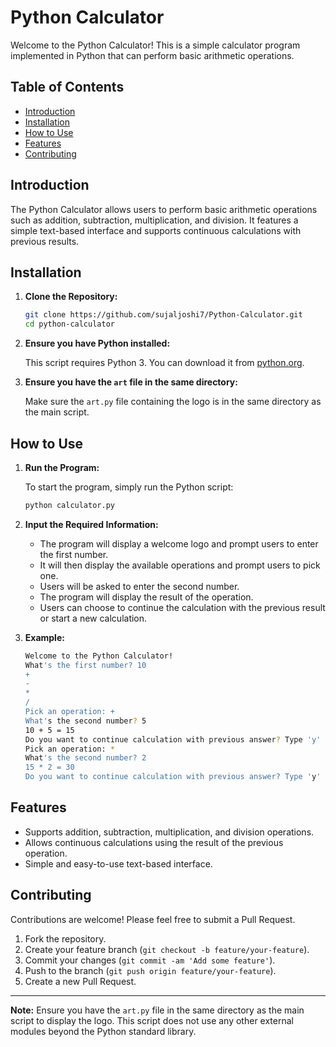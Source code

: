 # Python Calculator

Welcome to the Python Calculator! This is a simple calculator program implemented in Python that can perform basic arithmetic operations.

## Table of Contents
- [Introduction](#introduction)
- [Installation](#installation)
- [How to Use](#how-to-use)
- [Features](#features)
- [Contributing](#contributing)

## Introduction

The Python Calculator allows users to perform basic arithmetic operations such as addition, subtraction, multiplication, and division. It features a simple text-based interface and supports continuous calculations with previous results.

## Installation

1. **Clone the Repository:**

    ```bash
    git clone https://github.com/sujaljoshi7/Python-Calculator.git
    cd python-calculator
    ```

2. **Ensure you have Python installed:**

    This script requires Python 3. You can download it from [python.org](https://www.python.org/).

3. **Ensure you have the `art` file in the same directory:**

    Make sure the `art.py` file containing the logo is in the same directory as the main script.

## How to Use

1. **Run the Program:**

    To start the program, simply run the Python script:

    ```bash
    python calculator.py
    ```

2. **Input the Required Information:**

    - The program will display a welcome logo and prompt users to enter the first number.
    - It will then display the available operations and prompt users to pick one.
    - Users will be asked to enter the second number.
    - The program will display the result of the operation.
    - Users can choose to continue the calculation with the previous result or start a new calculation.

3. **Example:**

    ```bash
    Welcome to the Python Calculator!
    What's the first number? 10
    +
    -
    *
    /
    Pick an operation: +
    What's the second number? 5
    10 + 5 = 15
    Do you want to continue calculation with previous answer? Type 'y' to continue and 'n' to exit: y
    Pick an operation: *
    What's the second number? 2
    15 * 2 = 30
    Do you want to continue calculation with previous answer? Type 'y' to continue and 'n' to exit: n
    ```

## Features

- Supports addition, subtraction, multiplication, and division operations.
- Allows continuous calculations using the result of the previous operation.
- Simple and easy-to-use text-based interface.

## Contributing

Contributions are welcome! Please feel free to submit a Pull Request.

1. Fork the repository.
2. Create your feature branch (`git checkout -b feature/your-feature`).
3. Commit your changes (`git commit -am 'Add some feature'`).
4. Push to the branch (`git push origin feature/your-feature`).
5. Create a new Pull Request.


---

**Note:** Ensure you have the `art.py` file in the same directory as the main script to display the logo. This script does not use any other external modules beyond the Python standard library.
